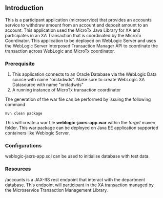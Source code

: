 ## Introduction
This is a participant application (microservice) that provides an accounts service to withdraw amount from an account and deposit amount to an account.
This application used the MicroTx Java Library for XA and participates in an XA Transaction that is coordinated by the MicroTx Coordinator. This application to be deployed on WebLogic 
Server and uses the WebLogic Server Interposed Transaction Manager API to coordinate the transaction across WebLogic and MicroTx coordinator.

### Prerequisite

1. This application connects to an Oracle Database via the WebLogic Data source with name "orcladwds". Make sure to create WebLogic XA Datasource with name "orcladwds"
2. A running instance of MicroTx transaction coordinator  

The generation of the war file can be performed by issuing the following command

    mvn clean package

This will create a war file **weblogic-jaxrs-app.war** within the _target_ maven folder. This war package can be deployed on Java EE application supported containers like Weblogic Server.

### Configurations

weblogic-jaxrs-app.sql can be used to initialise database with test data.


### Resources

/accounts is a JAX-RS rest endpoint that interact with the department database.
This endpoint will participant in the XA transaction managed by the Microservice Transaction Management Library.
